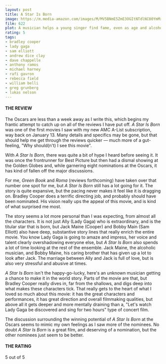 ```yaml
---
layout: post
title: A Star Is Born
image: https://m.media-amazon.com/images/M/MV5BNmE5ZmE3OGItNTdlNC00YmMxLWEzNjctYzAwOGQ5ODg0OTI0XkEyXkFqcGdeQXVyMTMxODk2OTU@._V1_UX182_CR0,0,182,268_AL_.jpg
film: 622
plot: A musician helps a young singer find fame, even as age and alcoholism send his own career into a downward spiral.
rating: 5
tags:
- bradley cooper
- lady gaga
- sam elliott
- andrew dice clay
- dave chappelle
- anthony ramos
- michael harney
- rafi gavron
- rebecca field
- william belli
- greg grunberg
- lukas nelson
---
```


#### THE REVIEW
The Oscars are less than a week away as I write this, which begins my frantic attempt to catch up on all of the reviews I have put off. *A Star Is Born* was one of the first movies I saw with my new AMC A-List subscription, way back on January 13. Many details and specifics may be gone, but that should help me get through the reviews quicker &mdash; much more of a gut-feeling, "Why should(n't) I see this movie".

With *A Star Is Born*, there was quite a bit of hype I heard before seeing it. It was once the frontrunner for Best Picture but then had a dismal showing at the Golden Globes and, while garnering eight nominations at the Oscars, it has kind of fallen off the major discussions.

For me, *Green Book* and *Roma* (reviews forthcoming) have taken over that number one spot for me, but *A Star Is Born* still has a lot going for it. The story is quite expansive, but the pacing never makes it feel like it is dragging on. Bradley Cooper does a terrific directing job, and probably should have been nominated. His vision really ups the appeal of this movie, and is kind of what surprised me most.

The story seems a lot more personal than I was expecting, from almost all the characters. It is not just Ally (Lady Gaga) who is extraordinary, and is the titular star that is born, but Jack Maine (Cooper) and Bobby Main (Sam Elliott) also have deep, substantive story lines that really enrich the entire movie. You know Lady Gaga is going to amaze and impress, her voice and talent clearly overshadowing everyone else, but *A Star Is Born* also spends a lot of time looking at the rest of the ensemble. Jack Maine, the alcoholic musician, and Bobby Maine, his caring brother that has given up a lot to look after Jack. The marriage between Ally and Jack is full of love, but is also very stressful and abusive at times.

*A Star Is Born* isn't the happy-go-lucky, here's an unknown musician getting a chance to make it in the world story. Parts of the movie are that, but Bradley Cooper really dives in, far from the shallows, and digs deep into what makes these characters tick. That really gets to the heart of what I loved so much about this movie: it has the great characters and performances, it has great direction and overall filmmaking qualities, but above all it gets deeper and more mentally draining than a, "Let's watch Lady Gaga be discovered and sing for two hours" type of concert film.

The discussion surrounding the winning potential of *A Star Is Born* at the Oscars seems to mimic my own feelings as I saw more of the nominees. No doubt *A Star Is Born* is a great film, and deserving of a nomination, but the other nominees just seem to be better.

#### THE RATING
5 out of 5